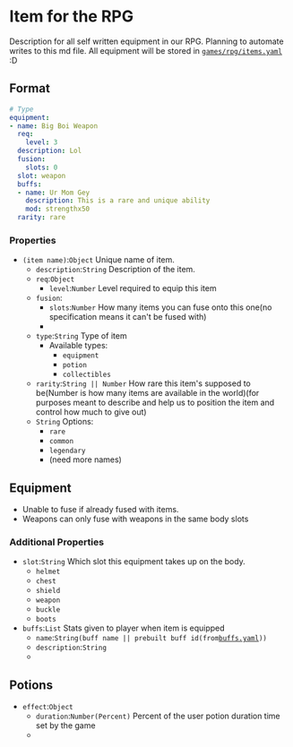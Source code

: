 # Item for the RPG

Description for all self written equipment in our RPG. Planning to automate writes to this md file. All equipment will be stored in [`games/rpg/items.yaml`](../../games/rpg/items.yaml) :D

## Format

```yaml
# Type
equipment:
- name: Big Boi Weapon
  req:
    level: 3
  description: Lol
  fusion:
    slots: 0
  slot: weapon
  buffs:
  - name: Ur Mom Gey
    description: This is a rare and unique ability
    mod: strengthx50
  rarity: rare
```

### Properties

- `(item name)`:`Object` Unique name of item.
  - `description`:`String` Description of the item.
  - `req`:`Object`
    - `level`:`Number` Level required to equip this item
  - `fusion`:
    - `slots`:`Number` How many items you can fuse onto this one(no specification means it can't be fused with)
    - 
  - `type`:`String` Type of item
    - Available types:
      - `equipment`
      - `potion`
      - `collectibles`
  -  `rarity`:`String || Number` How rare this item's supposed to be(Number is how many items are available in the world)(for purposes meant to describe and help us to position the item and control how much to give out)
    - `String` Options:
      - `rare`
      - `common`
      - `legendary`
      - (need more names)

## Equipment

- Unable to fuse if already fused with items.
- Weapons can only fuse with weapons in the same body slots

### Additional Properties

- `slot`:`String` Which slot this equipment takes up on the body.
  - `helmet`
  - `chest`
  - `shield`
  - `weapon`
  - `buckle`
  - `boots`
- `buffs`:`List` Stats given to player when item is equipped
  - `name`:`String(buff name || prebuilt buff id(from`[`buffs.yaml`]('../../games/rpg/buffs.yaml')`))`
  - `description`:`String`
  - 

## Potions

- `effect`:`Object`
  - `duration`:`Number(Percent)` Percent of the user potion duration time set by the game
  - 